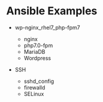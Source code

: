 # Ansible Examples

* wp-nginx_rhel7_php-fpm7
	* nginx 
	* php7.0-fpm 
	* MariaDB
	* Wordpress
	
* SSH
	* sshd_config
	* firewalld
	* SELinux
	